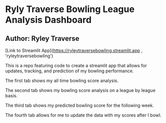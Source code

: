 # Ryly Traverse Bowling League Analysis Dashboard

## Author: Ryley Traverse

[Link to Streamlit App](https://ryleytraversebowling.streamlit.app , 'ryleytraversebowling')

This is a repo featuring code to create a streamlit app that allows for updates, tracking, and prediction of my bowling performance.

The first tab shows my all time bowling score analysis.

The second tab shows my bowling score analysis on a league by league basis.

The third tab shows my predicted bowling score for the following week.

The fourth tab allows for me to update the data with my scores after I bowl.
